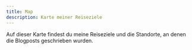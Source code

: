 ```yaml
---
title: Map
description: Karte meiner Reiseziele
---
```


Auf dieser Karte findest du meine Reiseziele und die Standorte, an denen die Blogposts geschrieben wurden.
